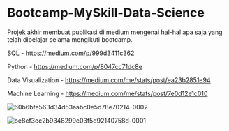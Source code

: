 # Bootcamp-MySkill-Data-Science

Projek akhir membuat publikasi di medium mengenai hal-hal apa saja yang telah dipelajar selama mengikuti bootcamp.

SQL - https://medium.com/p/999d3411c362

Python - https://medium.com/p/8047cc71dc8e

Data Visualization - https://medium.com/me/stats/post/ea23b2851e94

Machine Learning - https://medium.com/me/stats/post/7e0d12e1c010

![60b6bfe563d34d53aabc0e5d78e70214-0002](https://user-images.githubusercontent.com/108262868/205468161-0e51a876-8ecf-498b-8c4e-4d714b3b8575.jpg)

![be8cf3ec2b9348299c03f5d92140758d-0001](https://user-images.githubusercontent.com/108262868/205468172-5a53401f-e03a-4450-9b58-420ddf0c2a3a.jpg)
